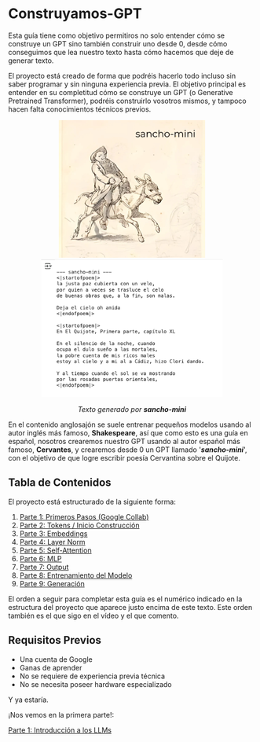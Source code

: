 # Construyamos-GPT

Esta guía tiene como objetivo permitiros no solo entender cómo se construye un GPT sino también construir uno desde 0, desde cómo conseguimos que lea nuestro texto hasta cómo hacemos que deje de generar texto.

El proyecto está creado de forma que podréis hacerlo todo incluso sin saber programar y sin ninguna experiencia previa. El objetivo principal es entender en su completitud cómo se construye un GPT (o Generative Pretrained Transformer), podréis construirlo vosotros mismos, y tampoco hacen falta conocimientos técnicos previos.

 

<p align="center">
  <img src="assets/sancho-mini.png" height="280">
  <img src="assets/output-text.png" height="280">
</p>
<p align="center"><i>Texto generado por <b>sancho-mini</b></i></p>

En el contenido anglosajón se suele entrenar pequeños modelos usando al autor inglés más famoso, **Shakespeare**, así que como esto es una guía en español, nosotros crearemos nuestro GPT usando al autor español más famoso, **Cervantes**, y crearemos desde 0 un GPT llamado '***sancho-mini***', con el objetivo de que logre escribir poesía Cervantina sobre el Quijote.

## Tabla de Contenidos 
El proyecto está estructurado de la siguiente forma:

1. [Parte 1: Primeros Pasos (Google Collab)](Partes/parte1.md)
2. [Parte 2: Tokens / Inicio Construcción](Partes/parte2.md)
3. [Parte 3: Embeddings](Partes/parte3.md)
4. [Parte 4: Layer Norm](Partes/parte4.md)
5. [Parte 5: Self-Attention](Partes/parte5.md)
6. [Parte 6: MLP](Partes/parte6.md)
7. [Parte 7: Output](Partes/parte7.md)
8. [Parte 8: Entrenamiento del Modelo](Partes/parte8.md)
9. [Parte 9: Generación](Partes/parte9.md)

El orden a seguir para completar esta guía es el numérico indicado en la estructura del proyecto que aparece justo encima de este texto. Este orden también es el que sigo en el vídeo y el que comento.



## Requisitos Previos

- Una cuenta de Google
- Ganas de aprender
- No se requiere de experiencia previa técnica
- No se necesita poseer hardware especializado

Y ya estaría.





¡Nos vemos en la primera parte!:

[Parte 1: Introducción a los LLMs]()